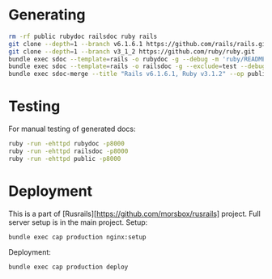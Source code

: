 # Generating

```bash
rm -rf public rubydoc railsdoc ruby rails
git clone --depth=1 --branch v6.1.6.1 https://github.com/rails/rails.git
git clone --depth=1 --branch v3_1_2 https://github.com/ruby/ruby.git
bundle exec sdoc --template=rails -o rubydoc -g --debug -m 'ruby/README.md' ruby
bundle exec sdoc --template=rails -o railsdoc -g --exclude=test --debug -m "rails/README.md" rails
bundle exec sdoc-merge --title "Rails v6.1.6.1, Ruby v3.1.2" --op public --names "rails, ruby" railsdoc rubydoc
```

# Testing

For manual testing of generated docs:

```bash
ruby -run -ehttpd rubydoc -p8000
ruby -run -ehttpd railsdoc -p8000
ruby -run -ehttpd public -p8000
```

# Deployment

This is a part of [Rusrails][https://github.com/morsbox/rusrails] project. Full server setup is in the main project.
Setup:

```
bundle exec cap production nginx:setup
```

Deployment:

```
bundle exec cap production deploy
```
